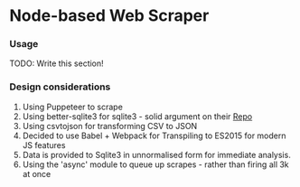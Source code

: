 # Node-based Web Scraper

### Usage

TODO: Write this section!

### Design considerations

1.  Using Puppeteer to scrape
1.  Using better-sqlite3 for sqlite3 - solid argument on their [Repo](https://github.com/JoshuaWise/better-sqlite3/blob/master/README.md)
1.  Using csvtojson for transforming CSV to JSON
1.  Decided to use Babel + Webpack for Transpiling to ES2015 for modern JS features
1.  Data is provided to Sqlite3 in unnormalised form for immediate analysis.
1.  Using the 'async' module to queue up scrapes - rather than firing all 3k at once
